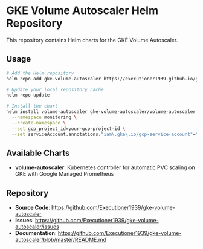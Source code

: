 # GKE Volume Autoscaler Helm Repository

This repository contains Helm charts for the GKE Volume Autoscaler.

## Usage

```bash
# Add the Helm repository
helm repo add gke-volume-autoscaler https://executioner1939.github.io/gke-volume-autoscaler/

# Update your local repository cache
helm repo update

# Install the chart
helm install volume-autoscaler gke-volume-autoscaler/volume-autoscaler \
  --namespace monitoring \
  --create-namespace \
  --set gcp_project_id=your-gcp-project-id \
  --set serviceAccount.annotations."iam\.gke\.io/gcp-service-account"="volume-autoscaler@your-project.iam.gserviceaccount.com"
```

## Available Charts

- **volume-autoscaler**: Kubernetes controller for automatic PVC scaling on GKE with Google Managed Prometheus

## Repository

- **Source Code**: https://github.com/Executioner1939/gke-volume-autoscaler
- **Issues**: https://github.com/Executioner1939/gke-volume-autoscaler/issues
- **Documentation**: https://github.com/Executioner1939/gke-volume-autoscaler/blob/master/README.md